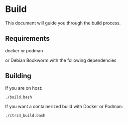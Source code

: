 # Build

This document will guide you through the build process.

## Requirements

docker or podman

or Debian Bookworm with the following dependencies


## Building

If you are on host:
```
./build.bash
```

If you want a containerized build with Docker or Podman:
```
./ctrzd_build.bash
```

